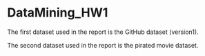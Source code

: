 # DataMining_HW1

The first dataset used in the report is the GitHub dataset (version1).

The second dataset used in the report is the pirated movie dataset.
